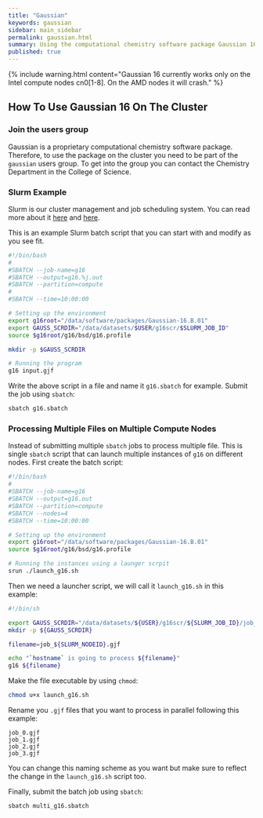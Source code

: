 ```yaml
---
title: "Gaussian"
keywords: gaussian
sidebar: main_sidebar
permalink: gaussian.html
summary: Using the computational chemistry software package Gaussian 16
published: true
---
```


{% include warning.html content="Gaussian 16 currently works only on the Intel compute nodes cn0[1-8]. On the AMD nodes it will crash." %}

## How To Use Gaussian 16 On The Cluster

### Join the users group

Gaussian is a proprietary computational chemistry software package. Therefore, to use the package on the cluster you need to be part of the `gaussian` users group. To get into the group you can contact the Chemistry Department in the College of Science.

### Slurm Example

Slurm is our cluster management and job scheduling system. You can read more about it [here](slurm.html) and [here](https://slurm.schedmd.com/overview.html).

This is an example Slurm batch script that you can start with and modify as you see fit.

```bash
#!/bin/bash
#
#SBATCH --job-name=g16
#SBATCH --output=g16.%j.out
#SBATCH --partition=compute
#
#SBATCH --time=10:00:00

# Setting up the environment
export g16root="/data/software/packages/Gaussian-16.B.01"
export GAUSS_SCRDIR="/data/datasets/$USER/g16scr/$SLURM_JOB_ID"
source $g16root/g16/bsd/g16.profile

mkdir -p $GAUSS_SCRDIR

# Running the program
g16 input.gjf
```

Write the above script in a file and name it `g16.sbatch` for example.
Submit the job using `sbatch`:
```bash
sbatch g16.sbatch
```

### Processing Multiple Files on Multiple Compute Nodes
Instead of submitting multiple `sbatch` jobs to process multiple file. This is single `sbatch` script that can launch multiple instances of `g16` on different nodes.
First create the batch script:
```bash
#!/bin/bash
#
#SBATCH --job-name=g16
#SBATCH --output=g16.out
#SBATCH --partition=compute
#SBATCH --nodes=4
#SBATCH --time=10:00:00

# Setting up the environment
export g16root="/data/software/packages/Gaussian-16.B.01"
source $g16root/g16/bsd/g16.profile

# Running the instances using a launger scrpit
srun ./launch_g16.sh
```

Then we need a launcher script, we will call it `launch_g16.sh` in this example:
```bash
#!/bin/sh

export GAUSS_SCRDIR="/data/datasets/${USER}/g16scr/${SLURM_JOB_ID}/job_${SLURM_NODEID}"
mkdir -p ${GAUSS_SCRDIR}

filename=job_${SLURM_NODEID}.gjf

echo "`hostname` is going to process ${filename}"
g16 ${filename}
```

Make the file executable by using `chmod`:
```bash
chmod u+x launch_g16.sh
```

Rename you `.gjf` files that you want to process in parallel following this example:
```
job_0.gjf
job_1.gjf
job_2.gjf
job_3.gjf
```
You can change this naming scheme as you want but make sure to reflect the change in the `launch_g16.sh` script too.

Finally, submit the batch job using `sbatch`:
```bash
sbatch multi_g16.sbatch
```

